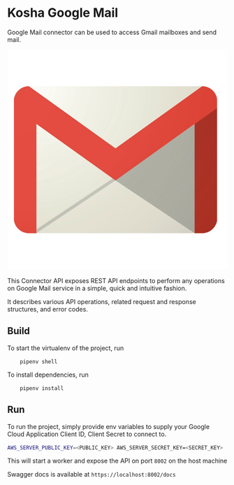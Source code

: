 # Kosha Google Mail

Google Mail connector can be used to access Gmail mailboxes and send mail.

![Gmail](images/gmail.png)

This Connector API exposes REST API endpoints to perform any operations on Google Mail service in a simple, quick and intuitive fashion.

It describes various API operations, related request and response structures, and error codes. 

## Build

To start the virtualenv of the project, run
```
    pipenv shell
```

To install dependencies, run
```
    pipenv install
```

## Run

To run the project, simply provide env variables to supply your Google Cloud Application Client ID, Client Secret to connect to.


```bash
AWS_SERVER_PUBLIC_KEY=<PUBLIC_KEY> AWS_SERVER_SECRET_KEY=<SECRET_KEY>  uvicorn main:app --reload --workers 1 --host 0.0.0.0 --port 8002
```

This will start a worker and expose the API on port `8002` on the host machine 

Swagger docs is available at `https://localhost:8002/docs`

